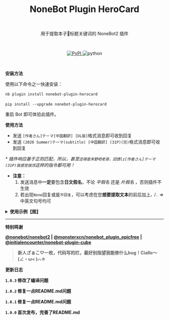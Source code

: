<h1 align="center">NoneBot Plugin HeroCard</h1></br>

<p align="center"> 用于提取本子🥵标题关键词的 NoneBot2 插件</p></br>

<p align="center">
  <a href="https://pypi.python.org/pypi/nonebot-plugin-herocard">
    <img alt="PyPI" src="https://img.shields.io/pypi/v/nonebot-plugin-herocard?color=%23da3f3d">
  </a>
  <img src="https://img.shields.io/badge/python-3.8+-blue?style=flat" alt="python">
  <br />
</p></br>

**安装方法**

使用以下命令之一快速安装：

``` 
nb plugin install nonebot-plugin-herocard

pip install --upgrade nonebot-plugin-herocard
```
重启 Bot 即可体验此插件。

**使用方法**

 - 发送 `[作者さん]テーマ[中国翻訳] [DL版]`格式消息即可收到回复
 - 发送 `(2020 Summer)テーマ(subtitle) [中国翻訳] (31P)(完)`格式消息即可收到回复

*\* 插件响应基于正则匹配，所以，甚至`还得是禾野吧老哥，回馈lz[作者さん]テーマ (31P)我感觉很顶`这样的指令都可用！*
- **注意：** 
  1.  发送消息中**一定**要包含**日文假名**，不论 *平假名* 还是 *片假名* ，否则插件不生效 
  2.  若出现`None`回复或是`不回复`，可以考虑在您**想要提取文本**的前后加上`。`/`.` =>中英文句号均可


<details>
<summary><b>使用示例【图】<b></summary>
<img decoding="async" loading="lazy" src="https://github.com/Xie-Tiao/My-Imgurl/blob/main/nonebot_plugin_herocard_1.jpg"  width="216" height="710" >

</details>
  
---
 
  
**特别鸣谢**

[@nonebot/nonebot2](https://github.com/nonebot/nonebot2/) | [@monsterxcn/nonebot_plugin_epicfree](https://github.com/monsterxcn/nonebot_plugin_epicfree) | [@initialencounter/nonebot-plugin-cube](https://github.com/initialencounter/nonebot-plugin-cube/tree/main)


> 新人ざぁこ♡一枚，代码写的烂，最好别指望我能修什么bug！Ciallo～(∠・ω< )⌒☆

**更新日志**

`1.0.3` 修改了编译问题

`1.0.2` 修复一点README.md问题

`1.0.1` 修复一点README.md问题

`1.0.0` 首次发布，完善了README.md